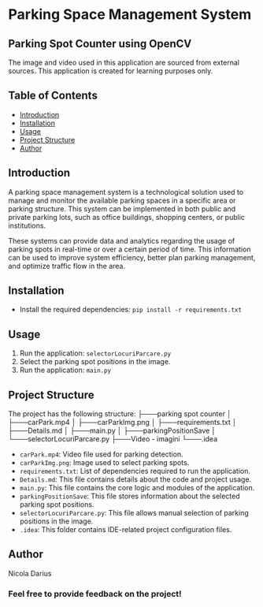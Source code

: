 # Parking Space Management System
## Parking Spot Counter using OpenCV

The image and video used in this application are sourced from external sources. This application is created for learning purposes only.

## Table of Contents
- [Introduction](#introduction)
- [Installation](#installation)
- [Usage](#usage)
- [Project Structure](#project-structure)
- [Author](#author)

## Introduction
A parking space management system is a technological solution used to manage and monitor the available parking spaces in a specific area or parking structure. This system can be implemented in both public and private parking lots, such as office buildings, shopping centers, or public institutions.

These systems can provide data and analytics regarding the usage of parking spots in real-time or over a certain period of time. This information can be used to improve system efficiency, better plan parking management, and optimize traffic flow in the area.

## Installation
- Install the required dependencies: `pip install -r requirements.txt`

## Usage
1. Run the application: `selectorLocuriParcare.py`
2. Select the parking spot positions in the image.
3. Run the application: `main.py`

## Project Structure
The project has the following structure:
    ├───parking spot counter
    │ ├───carPark.mp4
    │ ├───carParkImg.png
    │ ├───requirements.txt
    │ ├───Details.md
    │ ├───main.py
    │ ├───parkingPositionSave
    │ └───selectorLocuriParcare.py
    ├───Video - imagini
    └───.idea

- `carPark.mp4`: Video file used for parking detection.
- `carParkImg.png`: Image used to select parking spots.
- `requirements.txt`: List of dependencies required to run the application.
- `Details.md`: This file contains details about the code and project usage.
- `main.py`: This file contains the core logic and modules of the application.
- `parkingPositionSave`: This file stores information about the selected parking spot positions.
- `selectorLocuriParcare.py`: This file allows manual selection of parking positions in the image.
- `.idea`: This folder contains IDE-related project configuration files.

## Author
Nicola Darius

### Feel free to provide feedback on the project!

